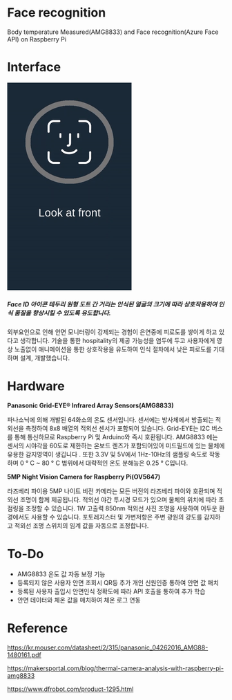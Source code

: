# Face recognition
Body temperature Measured(AMG8833) and Face recognition(Azure Face API) on Raspberry Pi


# Interface

![alt text](https://raw.githubusercontent.com/yskim96/Face_recognition/main/images/preview.gif "Preview User Interface")

##### Face ID 아이콘 테두리 원형 도트 간 거리는 인식된 얼굴의 크기에 따라 상호작용하여 인식 품질을 항상시킬 수 있도록 유도합니다.


외부요인으로 인해 안면 모니터링이 강제되는 경험이 은연중에 피로도를 쌓이게 하고 있다고 생각합니다.
기술을 통한 hospitality의 제공 가능성을 염두에 두고 사용자에게 영상 노출없이 애니메이션을 통한 상호작용을 유도하여 인식 절차에서 낮은 피로도를 기대하며 설계, 개발했습니다.


# Hardware
**Panasonic Grid-EYE® Infrared Array Sensors(AMG8833)**

파나소닉에 의해 개발된 64화소의 온도 센서입니다. 센서에는 방사체에서 방출되는 적외선을 측정하여 8x8 배열의 적외선 센서가 포함되어 있습니다. Grid-EYE는 I2C 버스를 통해 통신하므로 Raspberry Pi 및 Arduino와 즉시 호환됩니다. AMG8833 에는 센서의 시야각을 60도로 제한하는 온보드 렌즈가 포함되어있어 미드필드에 있는 물체에 유용한 감지영역이 생깁니다 . 또한 3.3V 및 5V에서 1Hz-10Hz의 샘플링 속도로 작동하며 0 ° C ~ 80 ° C 범위에서 대략적인 온도 분해능은 0.25 ° C입니다.

**5MP Night Vision Camera for Raspberry Pi(OV5647)**

라즈베리 파이용 5MP 나이트 비전 카메라는 모든 버전의 라즈베리 파이와 호환되며 적외선 조명이 함께 제공됩니다. 적외선 야간 투시경 모드가 있으며 물체의 위치에 따라 초점링을 조정할 수 있습니다. 1W 고출력 850nm 적외선 사진 조명을 사용하여 어두운 환경에서도 사용할 수 있습니다. 포토레지스터 및 가변저항은 주변 광원의 강도를 감지하고 적외선 조명 스위치의 임계 값을 자동으로 조정합니다.


# To-Do

- AMG8833 온도 값 자동 보정 기능 
- 등록되지 않은 사용자 안면 조회시 QR등 추가 개인 신원인증 통하여 안면 값 매치  
- 등록된 사용자 출입시 안면인식 정확도에 따라 API 호출을 통하여 추가 학습  
- 안면 데이터와 체온 값을 매치하여 체온 로그 연동 


# Reference

https://kr.mouser.com/datasheet/2/315/panasonic_04262016_AMG88-1480161.pdf

https://makersportal.com/blog/thermal-camera-analysis-with-raspberry-pi-amg8833

https://www.dfrobot.com/product-1295.html
